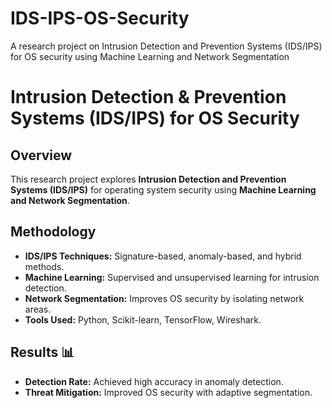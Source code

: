 # IDS-IPS-OS-Security
A research project on Intrusion Detection and Prevention Systems (IDS/IPS) for OS security using Machine Learning and Network Segmentation

# Intrusion Detection & Prevention Systems (IDS/IPS) for OS Security

## Overview
This research project explores **Intrusion Detection and Prevention Systems (IDS/IPS)** for operating system security using **Machine Learning and Network Segmentation**.

## Methodology
- **IDS/IPS Techniques:** Signature-based, anomaly-based, and hybrid methods.
- **Machine Learning:** Supervised and unsupervised learning for intrusion detection.
- **Network Segmentation:** Improves OS security by isolating network areas.
- **Tools Used:** Python, Scikit-learn, TensorFlow, Wireshark.



## Results 📊
- **Detection Rate:** Achieved high accuracy in anomaly detection.
- **Threat Mitigation:** Improved OS security with adaptive segmentation.

